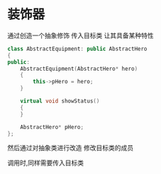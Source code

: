 # 装饰器

通过创造一个抽象修饰 传入目标类 让其具备某种特性
```c++
class AbstractEquipment: public AbstractHero
{
public:
	AbstractEquipment(AbstractHero* hero)
	{
		this->pHero = hero;
	}

	virtual void showStatus()
	{
	}

	AbstractHero* pHero;
};
```
然后通过对抽象类进行改造 修改目标类的成员 

调用时,同样需要传入目标类


